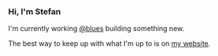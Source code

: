 ### Hi, I'm Stefan

I'm currently working [@blues](https://github.com/blues) building something new.

The best way to keep up with what I'm up to is on [my website](https://svbn.me).
